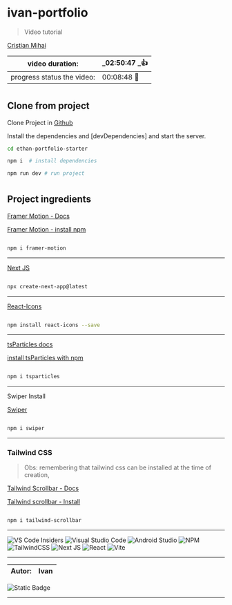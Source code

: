 # ivan-portfolio


> Video tutorial


[Cristian Mihai](https://www.youtube.com/watch?v=qp0-L_M3Ad4&t=403s)

|video duration:           | _02:50:47 _👍  |
|--------------------------|--------------- |
|progress status the video:|  00:08:48  🎱  |



#

## Clone from project

Clone Project in [Github](https://github.com/cristianmihai01/ethan-portfolio-starter)

Install the dependencies and [devDependencies] and start the server.



```sh
cd ethan-portfolio-starter

npm i  # install dependencies

npm run dev # run project

```
#

## Project ingredients

[Framer Motion - Docs](https://www.framer.com/motion/)

[Framer Motion - install npm](https://www.npmjs.com/package/framer-motion)

```sh

npm i framer-motion

```
<hr>

[ Next JS ](https://nextjs.org/)

```sh

npx create-next-app@latest

```
<hr>

[ React-Icons ](https://react-icons.github.io/react-icons/)

```sh

npm install react-icons --save

```

<hr>

[tsParticles docs](https://particles.js.org/)

[install tsParticles with npm](https://particles.js.org/)


```sh

npm i tsparticles

```

<hr>

Swiper Install

[Swiper](https://swiperjs.com/react)

```sh

npm i swiper

```

<hr>

### Tailwind CSS

> Obs: 
> remembering that tailwind css can be installed at the time of creation,


[Tailwind Scrollbar - Docs](https://tailwindcss.com/docs/overflow#scrolling-if-needed)


[Tailwind scrollbar - Install](https://www.npmjs.com/package/tailwind-scrollbar)

```sh

npm i tailwind-scrollbar

```

<hr>

![VS Code Insiders](https://img.shields.io/badge/VS%20Code%20Insiders-35b393.svg?style=for-the-badge&logo=visual-studio-code&logoColor=white)
	![Visual Studio Code](https://img.shields.io/badge/Visual%20Studio%20Code-0078d7.svg?style=for-the-badge&logo=visual-studio-code&logoColor=white)
![Android Studio](https://img.shields.io/badge/Android%20Studio-3DDC84.svg?style=for-the-badge&logo=android-studio&logoColor=white)
![NPM](https://img.shields.io/badge/NPM-%23CB3837.svg?style=for-the-badge&logo=npm&logoColor=white)
![TailwindCSS](https://img.shields.io/badge/tailwindcss-%2338B2AC.svg?style=for-the-badge&logo=tailwind-css&logoColor=white)
![Next JS](https://img.shields.io/badge/Next-black?style=for-the-badge&logo=next.js&logoColor=white)
![React](https://img.shields.io/badge/react-%2320232a.svg?style=for-the-badge&logo=react&logoColor=%2361DAFB)
![Vite](https://img.shields.io/badge/vite-%23646CFF.svg?style=for-the-badge&logo=vite&logoColor=white)

<hr>


|Autor: | Ivan |
|-------|------|

![Static Badge](https://img.shields.io/badge/https%3A%2F%2Fimg.shields.io%2Fbadge%2F%3AbadgeContent)

<hr>